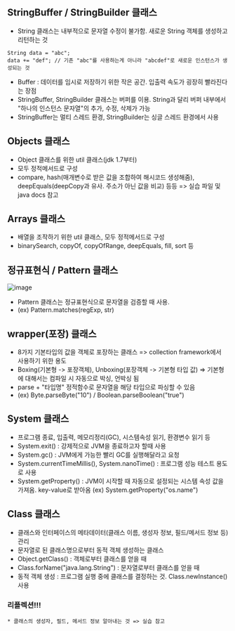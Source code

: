 ## StringBuffer / StringBuilder 클래스
  * String 클래스는 내부적으로 문자열 수정이 불가함. 새로운 String 객체를 생성하고 리턴하는 것
  ```
  String data = "abc";
  data += "def"; // 기존 "abc"를 사용하는게 아니라 "abcdef"로 새로운 인스턴스가 생성되는 것
  ```
  * Buffer : 데이터를 임시로 저장하기 위한 작은 공간. 입출력 속도가 굉장히 빨라진다는 장점
  * StringBuffer, StringBuilder 클래스는 버퍼를 이용. String과 달리 버퍼 내부에서 "하나의 인스턴스 문자열"의 추가, 수정, 삭제가 가능
  * StringBuffer는 멀티 스레드 환경, StringBuilder는 싱글 스레드 환경에서 사용


## Objects 클래스
  * Object 클래스를 위한 util 클래스(jdk 1.7부터)
  * 모두 정적메서드로 구성
  * compare, hash(매개변수로 받은 값을 조합하여 해시코드 생성해줌), deepEquals(deepCopy과 유사. 주소가 아닌 값을 비교) 등등   =>   실습 파일 및 java docs 참고


## Arrays 클래스
  * 배열을 조작하기 위한 util 클래스, 모두 정적메서드로 구성
  * binarySearch, copyOf, copyOfRange, deepEquals, fill, sort 등


## 정규표현식 / Pattern 클래스
![image](https://user-images.githubusercontent.com/102529294/169698656-540675bc-6eb3-473e-8a07-00af9debd1c0.png)
  * Pattern 클래스는 정규표현식으로 문자열을 검증할 때 사용.
  * (ex) Pattern.matches(regExp, str)


## wrapper(포장) 클래스
  * 8가지 기본타입의 값을 객체로 포장하는 클래스 => collection framework에서 사용하기 위한 용도
  * Boxing(기본형 -> 포장객체), Unboxing(포장객체 -> 기본형 타입 값) => 기본형에 대해서는 컴파일 시 자동으로 박싱, 언박싱 됨
  * parse + "타입명" 정적함수로 문자열을 해당 타입으로 파싱할 수 있음
  * (ex) Byte.parseByte("10") / Boolean.parseBoolean("true")


## System 클래스
  * 프로그램 종료, 입출력, 메모리정리(GC), 시스템속성 읽기, 환경변수 읽기 등
  * System.exit() : 강제적으로 JVM을 종료하고자 할때 사용
  * System.gc() : JVM에게 가능한 빨리 GC를 실행해달라고 요청
  * System.currentTimeMillis(), System.nanoTime() : 프로그램 성능 테스트 용도로 사용
  * System.getProperty() : JVM이 시작할 때 자동으로 설정되는 시스템 속성 값을 가져옴. key-value로 받아옴 (ex) System.getProperty("os.name")


## Class 클래스
  * 클래스와 인터페이스의 메타데이터(클래스 이름, 생성자 정보, 필드/메서드 정보 등) 관리
  * 문자열로 된 클래스명으로부터 동적 객체 생성하는 클래스
  * Object.getClass() : 객체로부터 클래스를 얻을 때
  * Class.forName("java.lang.String") : 문자열로부터 클래스를 얻을 때
  * 동적 객체 생성 : 프로그램 실행 중에 클래스를 결정하는 것. Class.newInstance() 사용
  ### 리플렉션!!!
    * 클래스의 생성자, 필드, 메서드 정보 알아내는 것 => 실습 참고
